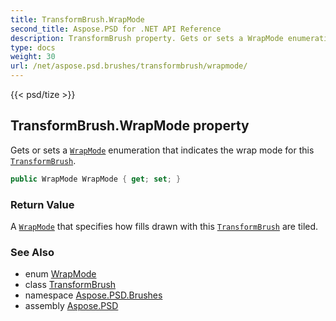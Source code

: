 ```yaml
---
title: TransformBrush.WrapMode
second_title: Aspose.PSD for .NET API Reference
description: TransformBrush property. Gets or sets a WrapMode enumeration that indicates the wrap mode for this TransformBrush
type: docs
weight: 30
url: /net/aspose.psd.brushes/transformbrush/wrapmode/
---
```

{{< psd/tize >}}
## TransformBrush.WrapMode property

Gets or sets a [`WrapMode`](../../../aspose.psd/wrapmode/) enumeration that indicates the wrap mode for this [`TransformBrush`](../).

```csharp
public WrapMode WrapMode { get; set; }
```

### Return Value

A [`WrapMode`](../../../aspose.psd/wrapmode/) that specifies how fills drawn with this [`TransformBrush`](../) are tiled.

### See Also

* enum [WrapMode](../../../aspose.psd/wrapmode/)
* class [TransformBrush](../)
* namespace [Aspose.PSD.Brushes](../../../aspose.psd.brushes/)
* assembly [Aspose.PSD](../../../)



